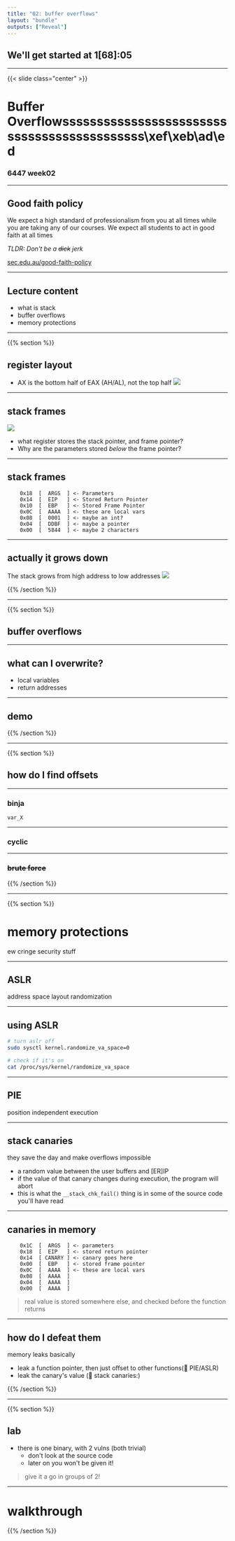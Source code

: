 ```yaml
---
title: "02: buffer overflows"
layout: "bundle"
outputs: ["Reveal"]
---
```


## We'll get started at 1[68]:05

---

{{< slide class="center" >}}
# Buffer Overflowssssssssssssssssssssssssssssssssssssssssssss\xef\xeb\ad\ed
### 6447 week02

---

## Good faith policy

We expect a high standard of professionalism from you at all times while you are taking any of our courses. We expect all students to act in good faith at all times

*TLDR: Don't be a ~~dick~~ jerk*

[sec.edu.au/good-faith-policy](https://sec.edu.au/good-faith-policy)

---


## Lecture content
* what is stack
* buffer overflows
* memory protections

---

{{% section %}}

## register layout
* AX is the bottom half of EAX (AH/AL), not the top half
![](/assets/img/week02/registers.png)

---

## stack frames
![](/assets/img/week02/stack-grows-up.png)
* what register stores the stack pointer, and frame pointer?
* Why are the parameters stored *below* the frame pointer?

---

## stack frames
```
    0x18  [  ARGS  ] <- Parameters
    0x14  [  EIP   ] <- Stored Return Pointer
    0x10  [  EBP   ] <- Stored Frame Pointer
    0x0C  [  AAAA  ] <- these are local vars
    0x08  [  0001  ] <- maybe an int?
    0x04  [  DDBF  ] <- maybe a pointer
    0x00  [  5844  ] <- maybe 2 characters
```

---

## actually it grows down
The stack grows from high address to low addresses
![](/assets/img/week02/stack-grows-down.png)

{{% /section %}}

---

{{% section %}}

## buffer overflows

---

## what can I overwrite?
* local variables
* return addresses

---

## demo

{{% /section %}}

---

{{% section %}}

## how do I find offsets

---

### binja
`var_X`

---

### cyclic

---

### ~~brute force~~

{{% /section %}}

---

{{% section %}}

# memory protections
ew cringe security stuff

---

## ASLR
address space layout randomization

---

## using ASLR
```bash
# turn aslr off
sudo sysctl kernel.randomize_va_space=0

# check if it's on
cat /proc/sys/kernel/randomize_va_space
```

---

## PIE
position independent execution

---

## stack canaries
they save the day and make overflows impossible

* a random value between the user buffers and [ER]IP
* if the value of that canary changes during execution, the program will abort
* this is what the `__stack_chk_fail()` thing is in some of the source code you'll have read

---

## canaries in memory
```
    0x1C  [  ARGS  ] <- parameters
    0x18  [  EIP   ] <- stored return pointer
    0x14  [ CANARY ] <- canary goes here 
    0x00  [  EBP   ] <- stored frame pointer
    0x0C  [  AAAA  ] <- these are local vars
    0x08  [  AAAA  ]
    0x04  [  AAAA  ]
    0x00  [  AAAA  ]
```
> real value is stored somewhere else, and checked before the function returns

---

## how do I defeat them
memory leaks basically

* leak a function pointer, then just offset to other functions(:wave: PIE/ASLR)
* leak the canary's value (:wave: stack canaries:)

{{% /section %}}

---

{{% section %}}

## lab
* there is one binary, with 2 vulns (both trivial)
    * don't look at the source code
    * later on you won't be given it!

> give it a go in groups of 2!

---

# walkthrough

{{% /section %}}
